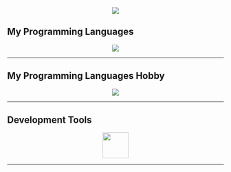 <div align="center">
  <img src="https://capsule-render.vercel.app/api?type=waving&color=6A0DAD&height=200&section=header&text=Welcome%20to%20my%20GitHub!&fontSize=40&fontColor=ffffff" />
</div>

## My Programming Languages

<p align="center">
  <img src="https://skillicons.dev/icons?i=cpp,c,cs,rust,python" />
</p>

---

## My Programming Languages Hobby

<p align="center">
  <img src="https://skillicons.dev/icons?i=js,ts,go,java,php,elixir,clojure" />
</p>

---

## Development Tools

<p align="center">
  <img src="https://skillicons.dev/icons?i=docker,git,nginx,mongodb,cmake,linux,mysql,postgres,redis" height="60" />
</p>

---
